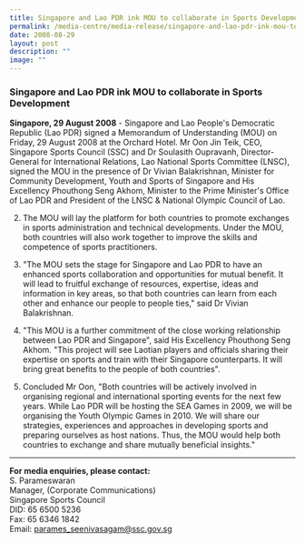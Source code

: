 ```yaml
---
title: Singapore and Lao PDR ink MOU to collaborate in Sports Development
permalink: /media-centre/media-release/singapore-and-lao-pdr-ink-mou-to-collaborate-in-sports-development/
date: 2008-08-29
layout: post
description: ""
image: ""
---
```

### **Singapore and Lao PDR ink MOU to collaborate in Sports Development**

**Singapore, 29 August 2008** - Singapore and Lao People's Democratic Republic (Lao PDR) signed a Memorandum of Understanding (MOU) on Friday, 29 August 2008 at the Orchard Hotel. Mr Oon Jin Teik, CEO, Singapore Sports Council (SSC) and Dr Soulasith Oupravanh, Director-General for International Relations, Lao National Sports Committee (LNSC), signed the MOU in the presence of Dr Vivian Balakrishnan, Minister for Community Development, Youth and Sports of Singapore and His Excellency Phouthong Seng Akhom, Minister to the Prime Minister's Office of Lao PDR and President of the LNSC & National Olympic Council of Lao.

2. The MOU will lay the platform for both countries to promote exchanges in sports administration and technical developments. Under the MOU, both countries will also work together to improve the skills and competence of sports practitioners.

3. "The MOU sets the stage for Singapore and Lao PDR to have an enhanced sports collaboration and opportunities for mutual benefit. It will lead to fruitful exchange of resources, expertise, ideas and information in key areas, so that both countries can learn from each other and enhance our people to people ties," said Dr Vivian Balakrishnan.

4. "This MOU is a further commitment of the close working relationship between Lao PDR and Singapore", said His Excellency Phouthong Seng Akhom. "This project will see Laotian players and officials sharing their expertise on sports and train with their Singapore counterparts. It will bring great benefits to the people of both countries".

5. Concluded Mr Oon, "Both countries will be actively involved in organising regional and international sporting events for the next few years. While Lao PDR will be hosting the SEA Games in 2009, we will be organising the Youth Olympic Games in 2010. We will share our strategies, experiences and approaches in developing sports and preparing ourselves as host nations. Thus, the MOU would help both countries to exchange and share mutually beneficial insights."

---

**For media enquiries, please contact:**
<br>
S. Parameswaran
<br>
Manager, (Corporate Communications)
<br>
Singapore Sports Council
<br>
DID: 65 6500 5236
<br>
Fax: 65 6346 1842
<br>
Email: [parames_seenivasagam@ssc.gov.sg](mailto:parames_seenivasagam@ssc.gov.sg)